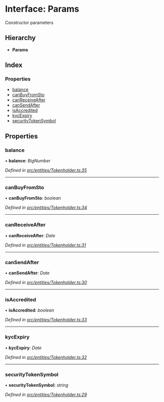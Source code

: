 # Interface: Params

Constructor parameters

## Hierarchy

* **Params**

## Index

### Properties

* [balance](_entities_tokenholder_.params.md#balance)
* [canBuyFromSto](_entities_tokenholder_.params.md#canbuyfromsto)
* [canReceiveAfter](_entities_tokenholder_.params.md#canreceiveafter)
* [canSendAfter](_entities_tokenholder_.params.md#cansendafter)
* [isAccredited](_entities_tokenholder_.params.md#isaccredited)
* [kycExpiry](_entities_tokenholder_.params.md#kycexpiry)
* [securityTokenSymbol](_entities_tokenholder_.params.md#securitytokensymbol)

## Properties

###  balance

• **balance**: *BigNumber*

*Defined in [src/entities/Tokenholder.ts:35](https://github.com/PolymathNetwork/polymath-sdk/blob/e8bbc1e/src/entities/Tokenholder.ts#L35)*

___

###  canBuyFromSto

• **canBuyFromSto**: *boolean*

*Defined in [src/entities/Tokenholder.ts:34](https://github.com/PolymathNetwork/polymath-sdk/blob/e8bbc1e/src/entities/Tokenholder.ts#L34)*

___

###  canReceiveAfter

• **canReceiveAfter**: *Date*

*Defined in [src/entities/Tokenholder.ts:31](https://github.com/PolymathNetwork/polymath-sdk/blob/e8bbc1e/src/entities/Tokenholder.ts#L31)*

___

###  canSendAfter

• **canSendAfter**: *Date*

*Defined in [src/entities/Tokenholder.ts:30](https://github.com/PolymathNetwork/polymath-sdk/blob/e8bbc1e/src/entities/Tokenholder.ts#L30)*

___

###  isAccredited

• **isAccredited**: *boolean*

*Defined in [src/entities/Tokenholder.ts:33](https://github.com/PolymathNetwork/polymath-sdk/blob/e8bbc1e/src/entities/Tokenholder.ts#L33)*

___

###  kycExpiry

• **kycExpiry**: *Date*

*Defined in [src/entities/Tokenholder.ts:32](https://github.com/PolymathNetwork/polymath-sdk/blob/e8bbc1e/src/entities/Tokenholder.ts#L32)*

___

###  securityTokenSymbol

• **securityTokenSymbol**: *string*

*Defined in [src/entities/Tokenholder.ts:29](https://github.com/PolymathNetwork/polymath-sdk/blob/e8bbc1e/src/entities/Tokenholder.ts#L29)*
